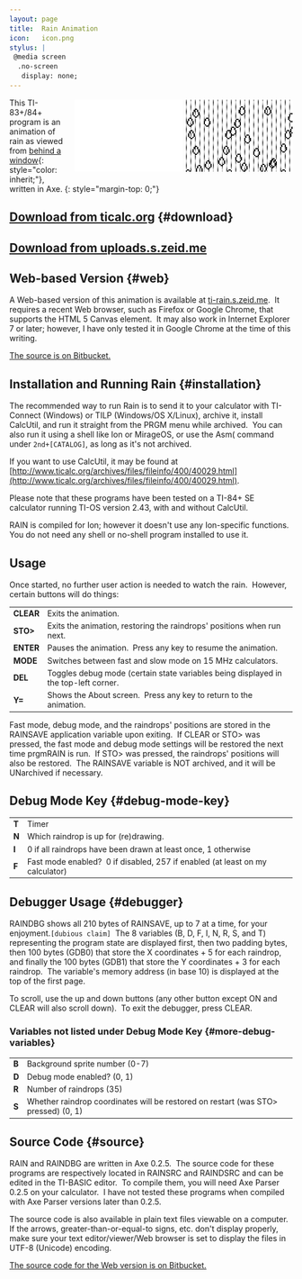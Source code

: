 ```yaml
---
layout: page
title:  Rain Animation
icon:   icon.png
stylus: |
 @media screen
  .no-screen
   display: none;
---
```


<aside style="float: right; text-align: center; margin: 0.25em 0 1em 1em;">
 <iframe id="rain" src="//s.zeid.me/_/ti-rain/#embed" class="no-print"
         style="width: 192px; height: 128px; border: none; background: transparent;">
  <img src="screenshot.png" alt="" />
 </iframe>
 <img src="screenshot.png" class="no-screen" alt="" />
</aside>

This TI-83+/84+ program is an animation of rain as viewed from
[behind a window](https://www.youtube.com/watch?v=Ubsxc77YPCs "I'm taking this song out of context a bit; Ludovico says that “[i]t describes the moment when you are looking through a window and you *see something happening outside that grabs your attention*” \(emphasis mine\), as opposed to just watching the rain."){: style="color: inherit;"},
written in Axe.
{: style="margin-top: 0;"}

## [Download from ticalc.org](http://www.ticalc.org/archives/files/fileinfo/429/42946.html) {#download}

## [Download from uploads.s.zeid.me](//uploads.s.zeid.me/rain2.0.zip)

## Web-based Version {#web}

A Web-based version of this animation is available at
[ti-rain.s.zeid.me](//ti-rain.s.zeid.me/).&nbsp; It requires a recent Web
browser, such as Firefox or Google Chrome, that supports the HTML 5 Canvas
element.&nbsp; It may also work in Internet Explorer 7 or later; however, I have only
tested it in Google Chrome at the time of this writing.

[The source is on Bitbucket.](http://code.s.zeid.me/ti-rain)

## Installation and Running Rain {#installation}

The recommended way to run Rain is to send it to your calculator with TI-Connect
(Windows) or TILP (Windows/OS X/Linux), archive it, install CalcUtil, and run it
straight from the PRGM menu while archived.&nbsp; You can also run it using a
shell like Ion or MirageOS, or use the Asm( command under `2nd+[CATALOG]`, as long
as it's not archived.

If you want to use CalcUtil, it may be found at
[http://www.ticalc.org/archives/files/fileinfo/400/40029.html](http://www.ticalc.org/archives/files/fileinfo/400/40029.html).

Please note that these programs have been tested on a TI-84+ SE calculator running
TI-OS version 2.43, with and without CalcUtil.

RAIN is compiled for Ion; however it doesn't use any Ion-specific functions.&nbsp;
You do not need any shell or no-shell program installed to use it.

## Usage

Once started, no further user action is needed to watch the rain.&nbsp;
However, certain buttons will do things:

<table>
 <tr>
  <td><strong>CLEAR</strong></td>
  <td>Exits the animation.</td>
 </tr>
 <tr>
  <td><strong>STO&gt;</strong></td>
  <td>Exits the animation, restoring the raindrops' positions when run next.</td>
 </tr>
 <tr>
  <td><strong>ENTER</strong></td>
  <td>Pauses the animation.&nbsp; Press any key to resume the animation.</td>
 </tr>
 <tr>
  <td><strong>MODE</strong></td>
  <td>Switches between fast and slow mode on 15 MHz calculators.</td>
 </tr>
 <tr>
  <td><strong>DEL</strong></td>
  <td>
   Toggles debug mode (certain state variables being displayed in the top-left
   corner.
  </td>
 </tr>
 <tr>
  <td><strong>Y=</strong></td>
  <td>Shows the About screen.&nbsp; Press any key to return to the animation.</td>
 </tr>
</table>

Fast mode, debug mode, and the raindrops' positions are stored in the RAINSAVE
application variable upon exiting.  If CLEAR or STO&gt; was pressed, the fast mode
and debug mode settings will be restored the next time prgmRAIN is run.&nbsp; If
STO&gt; was pressed, the raindrops' positions will also be restored.&nbsp; The
RAINSAVE variable is NOT archived, and it will be UNarchived if necessary.

## Debug Mode Key {#debug-mode-key}

<table>
 <tr>
  <td><strong>T</strong></td>
  <td>Timer</td>
 </tr>
 <tr>
  <td><strong>N</strong></td>
  <td>Which raindrop is up for (re)drawing.</td>
 </tr>
 <tr>
  <td><strong>I</strong></td>
  <td>0 if all raindrops have been drawn at least once, 1 otherwise</td>
 </tr>
 <tr>
  <td><strong>F</strong></td>
  <td>
   Fast mode enabled?&nbsp; 0 if disabled, 257 if enabled (at least on my
   calculator)
  </td>
 </tr>
</table>

## Debugger Usage {#debugger}

RAINDBG shows all 210 bytes of RAINSAVE, up to 7 at a time, for your
enjoyment.`[dubious claim]`&nbsp; The 8 variables (B, D, F, I, N, R, S, and T)
representing the program state are displayed first, then two padding bytes, then
100 bytes (GDB0) that store the X coordinates + 5 for each raindrop, and finally
the 100 bytes (GDB1) that store the Y coordinates + 3 for each raindrop.&nbsp;
The variable's memory address (in base 10) is displayed at the top of the first
page.

To scroll, use the up and down buttons (any other button except ON and CLEAR will
also scroll down).&nbsp; To exit the debugger, press CLEAR.

### Variables not listed under Debug Mode Key {#more-debug-variables}

<table>
 <tr>
  <td><strong>B</strong></td>
  <td>Background sprite number (0-7)</td>
 </tr>
 <tr>
  <td><strong>D</strong></td>
  <td>Debug mode enabled? (0, 1)</td>
 </tr>
 <tr>
  <td><strong>R</strong></td>
  <td>Number of raindrops (35)</td>
 </tr>
 <tr>
  <td><strong>S</strong></td>
  <td>
   Whether raindrop coordinates will be restored on restart (was STO&gt; pressed)
   (0, 1)
  </td>
 </tr>
</table>

## Source Code {#source}

RAIN and RAINDBG are written in Axe 0.2.5.&nbsp; The source code for these
programs are respectively located in RAINSRC and RAINDSRC and can be edited in
the TI-BASIC editor.&nbsp; To compile them, you will need Axe Parser 0.2.5 on
your calculator.&nbsp; I have not tested these programs when compiled with Axe
Parser versions later than 0.2.5.

The source code is also available in plain text files viewable on a
computer.&nbsp; If the arrows, greater-than-or-equal-to signs, etc. don't display
properly, make sure your text editor/viewer/Web browser is set to display the
files in UTF-8 (Unicode) encoding.

[The source code for the Web version is on Bitbucket.](http://code.s.zeid.me/ti-rain)
